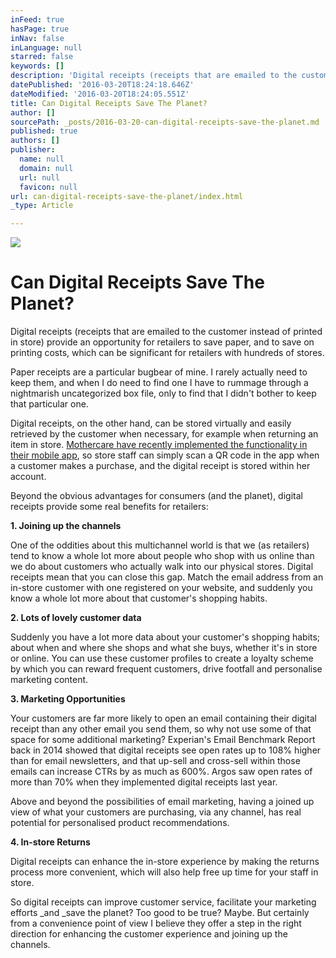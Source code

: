 ```yaml
---
inFeed: true
hasPage: true
inNav: false
inLanguage: null
starred: false
keywords: []
description: 'Digital receipts (receipts that are emailed to the customer instead of printed in store) provide an opportunity for retailers to save paper, and to save on printing costs, which can be significant for retailers with hundreds of stores.'
datePublished: '2016-03-20T18:24:18.646Z'
dateModified: '2016-03-20T18:24:05.551Z'
title: Can Digital Receipts Save The Planet?
author: []
sourcePath: _posts/2016-03-20-can-digital-receipts-save-the-planet.md
published: true
authors: []
publisher:
  name: null
  domain: null
  url: null
  favicon: null
url: can-digital-receipts-save-the-planet/index.html
_type: Article

---
```

![](https://the-grid-user-content.s3-us-west-2.amazonaws.com/a9a32e48-a188-4f25-9636-c707c11e8b3e.jpg)

# Can Digital Receipts Save The Planet?

Digital receipts (receipts that are emailed to the customer instead of printed in store) provide an opportunity for retailers to save paper, and to save on printing costs, which can be significant for retailers with hundreds of stores.

Paper receipts are a particular bugbear of mine. I rarely actually need to keep them, and when I do need to find one I have to rummage through a nightmarish uncategorized box file, only to find that I didn't bother to keep that particular one.

Digital receipts, on the other hand, can be stored virtually and easily retrieved by the customer when necessary, for example when returning an item in store. [Mothercare have recently implemented the functionality in their mobile app][0], so store staff can simply scan a QR code in the app when a customer makes a purchase, and the digital receipt is stored within her account.

Beyond the obvious advantages for consumers (and the planet), digital receipts provide some real benefits for retailers:

**1\. Joining up the channels**

One of the oddities about this multichannel world is that we (as retailers) tend to know a whole lot more about people who shop with us online than we do about customers who actually walk into our physical stores. Digital receipts mean that you can close this gap. Match the email address from an in-store customer with one registered on your website, and suddenly you know a whole lot more about that customer's shopping habits.

**2\. Lots of lovely customer data**

Suddenly you have a lot more data about your customer's shopping habits; about when and where she shops and what she buys, whether it's in store or online. You can use these customer profiles to create a loyalty scheme by which you can reward frequent customers, drive footfall and personalise marketing content.

**3\. Marketing Opportunities**

Your customers are far more likely to open an email containing their digital receipt than any other email you send them, so why not use some of that space for some additional marketing? Experian's Email Benchmark Report back in 2014 showed that digital receipts see open rates up to 108% higher than for email newsletters, and that up-sell and cross-sell within those emails can increase CTRs by as much as 600%. Argos saw open rates of more than 70% when they implemented digital receipts last year.

Above and beyond the possibilities of email marketing, having a joined up view of what your customers are purchasing, via any channel, has real potential for personalised product recommendations.

**4\. In-store Returns**

Digital receipts can enhance the in-store experience by making the returns process more convenient, which will also help free up time for your staff in store.

So digital receipts can improve customer service, facilitate your marketing efforts _and _save the planet? Too good to be true? Maybe. But certainly from a convenience point of view I believe they offer a step in the right direction for enhancing the customer experience and joining up the channels.

[0]: http://www.nn4m.co.uk/digital-receipts-now-in-mothercares-app/